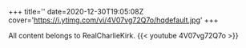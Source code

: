 +++
title=''
date=2020-12-30T19:05:08Z
cover='https://i.ytimg.com/vi/4V07vg72Q7o/hqdefault.jpg'
+++

All content belongs to RealCharlieKirk.
{{< youtube 4V07vg72Q7o >}}
